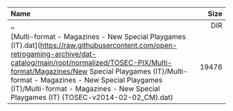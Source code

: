 |Name|Size|
|:---|---:|
|[..](../index.html)|DIR|
|[Multi-format - Magazines - New Special Playgames (IT).dat](https://raw.githubusercontent.com/open-retrogaming-archive/dat-catalog/main/root/normalized/TOSEC-PIX/Multi-format/Magazines/New Special Playgames (IT)/Multi-format - Magazines - New Special Playgames (IT)/Multi-format - Magazines - New Special Playgames (IT) (TOSEC-v2014-02-02_CM).dat)|19476|
